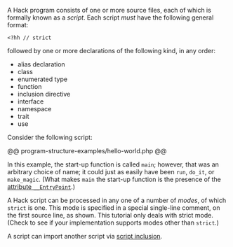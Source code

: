 A Hack program consists of one or more source files, each of which is formally known as a *script*. Each script *must* have the
following general format:

```Hack
<?hh // strict
```

followed by one or more declarations of the following kind, in any order:

* alias declaration
* class
* enumerated type
* function
* inclusion directive
* interface
* namespace
* trait
* use

Consider the following script:

@@ program-structure-examples/hello-world.php @@

In this example, the start-up function is called `main`; however, that was an arbitrary choice of name; it could just as easily
have been `run`, `do_it`, or `make_magic`. (What makes `main` the start-up function is the presence of the [attribute `__EntryPoint`](../attributes/predefined-attributes#__entrypoint).)

A Hack script can be processed in any one of a number of *modes*, of which `strict` is one. This mode is specified in a
special single-line comment, on the first source line, as shown.  This tutorial only deals with strict mode.  (Check to see if
your implementation supports modes other than `strict`.)

A script can import another script via [script inclusion](script-inclusion.md).
